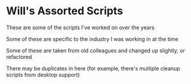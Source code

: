 # Will's Assorted Scripts

These are some of the scripts I've worked on over the years

Some of these are specific to the industry I was working in at the time

Some of these are taken from old colleagues and changed up slightly, or refactored

There may be duplicates in here (for example, there's multiple cleanup scripts from desktop support)
